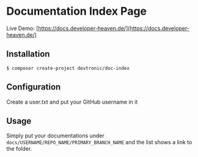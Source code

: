 # Documentation Index Page

Live Demo: [https://docs.developer-heaven.de/](https://docs.developer-heaven.de/)

## Installation
`$ composer create-project devtronic/doc-index`

## Configuration
Create a user.txt and put your GitHub username in it

## Usage
Simply put your documentations under `docs/USERNAME/REPO_NAME/PRIMARY_BRANCH_NAME` and the list
shows a link to the folder.